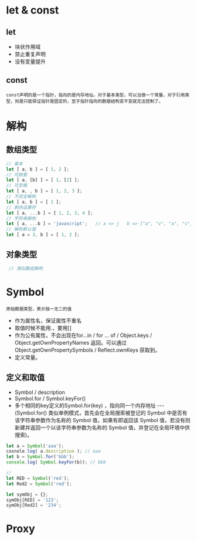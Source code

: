 # let & const

## let 

+ 块状作用域
+ 禁止重复声明
+ 没有变量提升

## const 

`const声明的是一个指针，指向的是内存地址。对于基本类型，可以当做一个常量，对于引用类型，则是只能保证指针是固定的，至于指针指向的数据结构变不变就无法控制了。`

# 解构

## 数组类型

```javascript
// 基本
let [ a, b ] = [ 1, 2 ];
// 可嵌套
let [ a, [b] ] = [ 1, [2] ];
// 可忽略
let [ a, , b ] = [ 1, 2, 3 ];
// 不完全解构
let [ a, b ] = [ 1 ];
// 剩余运算符
let [ a, ...b ] = [ 1, 2, 3, 4 ];
// 字符串解构
let [ a, ...b ] = 'javascript';   // a => j   b => ["a", "v", "a", "s", "c", "r", "i", "p", "t"]
// 解构默认值
let [ a = 3, b ] = [ 1, 2 ];
```

## 对象类型

```javascript
 // 类似数组解构
```

# Symbol

`原始数据类型，表示独一无二的值`

+ 作为属性名，保证属性不重名
+ 取值时候不能用.，要用[]
+ 作为公有属性，不会出现在for...in / for ... of  / Object.keys / Object.getOwnPropertyNames 返回。可以通过Object.getOwnPropertySymbols / Reflect.ownKeys 获取到。
+ 定义常量。

## 定义和取值

+ Symbol / description
+ Symbol.for / Symbol.keyFor()
+ 多个相同的key定义的Symbol.for(key) ，指向同一个内存地址 --- (Symbol.for() 类似单例模式，首先会在全局搜索被登记的 Symbol 中是否有该字符串参数作为名称的 Symbol 值，如果有即返回该 Symbol 值，若没有则新建并返回一个以该字符串参数为名称的 Symbol 值，并登记在全局环境中供搜索)。

```javascript
let a = Symbol('aaa');
cosnole.log( a.description ); // aaa
let b = Symbol.for('bbb');
console.log( Symbol.keyFor(b)); // bbb

//
let RED = Symbol('red');
let Red2 = Symbol('red');

let symObj = {};
symObj[RED] = '123';
symObj[Red2] = '234';

```

# Proxy







